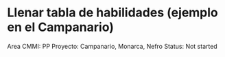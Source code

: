 # Llenar tabla de habilidades (ejemplo en el Campanario)

Area CMMI: PP
Proyecto: Campanario, Monarca, Nefro
Status: Not started